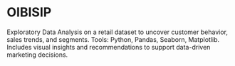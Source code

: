 # OIBISIP
Exploratory Data Analysis on a retail dataset to uncover customer behavior, sales trends, and segments. Tools: Python, Pandas, Seaborn, Matplotlib. Includes visual insights and recommendations to support data-driven marketing decisions.

